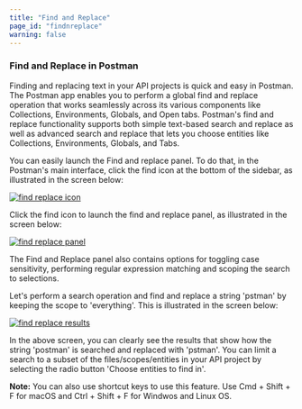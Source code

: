 ```yaml
---
title: "Find and Replace"
page_id: "findnreplace"
warning: false
---
```


### Find and Replace in Postman

Finding and replacing text in your API projects is quick and easy in Postman. The Postman app enables you to perform a global find and replace operation that works seamlessly across its various components like Collections, Environments, Globals, and Open tabs. Postman's find and replace functionality supports both simple text-based search and replace as well as advanced search and replace that lets you choose entities like Collections, Environments, Globals, and Tabs. 

You can easily launch the Find and replace panel. To do that, in the Postman's main interface, click the find icon at the bottom of the sidebar, as illustrated in the screen below:

[![find replace icon](https://s3.amazonaws.com/postman-static-getpostman-com/postman-docs/Find_replace2.png)](https://s3.amazonaws.com/postman-static-getpostman-com/postman-docs/Find_replace2.png)

Click the find icon to launch the find and replace panel, as illustrated in the screen below:

[![find replace panel](https://s3.amazonaws.com/postman-static-getpostman-com/postman-docs/Find_replace3.png)](https://s3.amazonaws.com/postman-static-getpostman-com/postman-docs/Find_replace3.png)

The Find and Replace panel also contains options for toggling case sensitivity, performing regular expression matching and scoping the search to selections.

Let's perform a search operation and find and replace a string 'pstman' by keeping the scope to 'everything'. This is illustrated in the screen below:

[![find replace results](https://s3.amazonaws.com/postman-static-getpostman-com/postman-docs/Find_replace2.gif)](https://s3.amazonaws.com/postman-static-getpostman-com/postman-docs/Find_replace2.gif)

In the above screen, you can clearly see the results that show how the string 'postman' is searched and replaced with 'pstman'. You can limit a search to a subset of the files/scopes/entities in your API project by selecting the radio button 'Choose entities to find in'. 

**Note:** You can also use shortcut keys to use this feature. Use Cmd + Shift + F for macOS and Ctrl + Shift + F for Windwos and Linux OS. 



